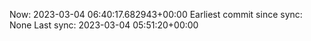 Now: 2023-03-04 06:40:17.682943+00:00 Earliest commit since sync: None Last sync: 2023-03-04 05:51:20+00:00
